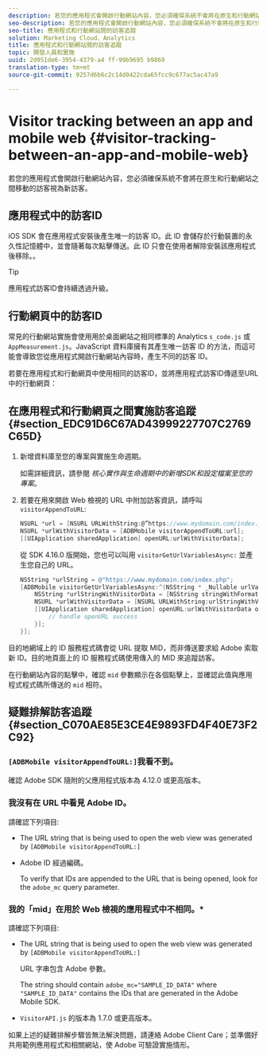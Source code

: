 ```yaml
---
description: 若您的應用程式會開啟行動網站內容，您必須確保系統不會將在原生和行動網站之間移動的訪客視為新訪客。
seo-description: 若您的應用程式會開啟行動網站內容，您必須確保系統不會將在原生和行動網站之間移動的訪客視為新訪客。
seo-title: 應用程式和行動網站間的訪客追蹤
solution: Marketing Cloud、Analytics
title: 應用程式和行動網站間的訪客追蹤
topic: 開發人員和實施
uuid: 2d951de6-3954-4379-a4 ff-99b9695 b9869
translation-type: tm+mt
source-git-commit: 9257d6b6c2c14d0422cda65fcc9c677ac5ac47a9

---
```



# Visitor tracking between an app and mobile web  {#visitor-tracking-between-an-app-and-mobile-web}

若您的應用程式會開啟行動網站內容，您必須確保系統不會將在原生和行動網站之間移動的訪客視為新訪客。

## 應用程式中的訪客ID

iOS SDK 會在應用程式安裝後產生唯一的訪客 ID。此 ID 會儲存於行動裝置的永久性記憶體中，並會隨著每次點擊傳送。此 ID 只會在使用者解除安裝該應用程式後移除。。

>[!TIP]
>
>應用程式訪客ID會持續透過升級。

## 行動網頁中的訪客ID

常見的行動網站實施會使用用於桌面網站之相同標準的 Analytics `s_code.js` 或 `AppMeasurement.js`。JavaScript 資料庫擁有其產生唯一訪客 ID 的方法，而這可能會導致您從應用程式開啟行動網站內容時，產生不同的訪客 ID。

若要在應用程式和行動網頁中使用相同的訪客ID，並將應用程式訪客ID傳遞至URL中的行動網頁：

## 在應用程式和行動網頁之間實施訪客追蹤 {#section_EDC91D6C67AD43999227707C2769C65D}

1. 新增資料庫至您的專案與實施生命週期。

   如需詳細資訊，請參閱 *核心實作與生命週期中的新增SDK和設定檔案至您的專案*[](/help/ios/getting-started/dev-qs.md)。
1. 若要在用來開啟 Web 檢視的 URL 中附加訪客資訊，請呼叫 `visitorAppendToURL`:

   ```objective-c
   NSURL *url = [NSURL URLWithString:@”https://www.mydomain.com/index.php"]; 
   NSURL *urlWithVisitorData = [ADBMobile visitorAppendToURL:url]; 
   [[UIApplication sharedApplication] openURL:urlWithVisitorData];
   ```

   從 SDK 4.16.0 版開始，您也可以叫用 `visitorGetUrlVariablesAsync:` 並產生您自己的 URL。

   ```objective-c
   NSString *urlString = @"https://www.mydomain.com/index.php"; 
   [ADBMobile visitorGetUrlVariablesAsync:^(NSString * _Nullable urlVariables) { 
       NSString *urlStringWithVisitorData = [NSString stringWithFormat:@"%@?%@", urlString, urlVariables]; 
       NSURL *urlWithVisitorData = [NSURL URLWithString:urlStringWithVisitorData]; 
       [[UIApplication sharedApplication] openURL:urlWithVisitorData options:@{} completionHandler:^(BOOL success) { 
           // handle openURL success 
       }]; 
   }];
   ```

目的地網域上的 ID 服務程式碼會從 URL 提取 MID，而非傳送要求給 Adobe 索取新 ID。目的地頁面上的 ID 服務程式碼使用傳入的 MID 來追蹤訪客。

在行動網站內容的點擊中，確認 `mid` 參數顯示在各個點擊上，並確認此值與應用程式程式碼所傳送的 `mid` 相符。

## 疑難排解訪客追蹤 {#section_C070AE85E3CE4E9893FD4F40E73F2C92}

### `[ADBMobile visitorAppendToURL:]`我看不到。

確認 Adobe SDK 隨附的父應用程式版本為 4.12.0 或更高版本。

### 我沒有在 URL 中看見 Adobe ID。

請確認下列項目:

* The URL string that is being used to open the web view was generated by  `[ADBMobile visitorAppendToURL:]`

* Adobe ID 經過編碼。

   To verify that IDs are appended to the URL that is being opened, look for the `adobe_mc` query parameter.

### 我的「mid」在用於 Web 檢視的應用程式中不相同。*

請確認下列項目:

* The URL string that is being used to open the web view was generated by `[ADBMobile visitorAppendToURL:]`

   URL 字串包含 Adobe 參數。

   The string should contain `adobe_mc="SAMPLE_ID_DATA"` where `"SAMPLE_ID_DATA"` contains the IDs that are generated in the Adobe Mobile SDK.

* `VisitorAPI.js` 的版本為 1.7.0 或更高版本。

如果上述的疑難排解步驟皆無法解決問題，請連絡 Adobe Client Care；並準備好共用範例應用程式和相關網站，使 Adobe 可驗證實施情形。
